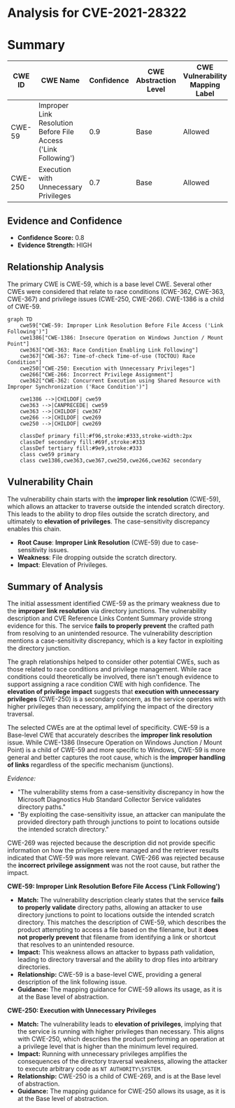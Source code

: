 # Analysis for CVE-2021-28322

# Summary
| CWE ID | CWE Name | Confidence | CWE Abstraction Level | CWE Vulnerability Mapping Label | CWE-Vulnerability Mapping Notes |
|---|---|---|---|---|---|
| CWE-59 | Improper Link Resolution Before File Access ('Link Following') | 0.9 | Base | Allowed | Primary CWE |
| CWE-250 | Execution with Unnecessary Privileges | 0.7 | Base | Allowed | Secondary Candidate |

## Evidence and Confidence

*   **Confidence Score:** 0.8
*   **Evidence Strength:** HIGH

## Relationship Analysis
The primary CWE is CWE-59, which is a base level CWE. Several other CWEs were considered that relate to race conditions (CWE-362, CWE-363, CWE-367) and privilege issues (CWE-250, CWE-266). CWE-1386 is a child of CWE-59.

```mermaid
graph TD
    cwe59["CWE-59: Improper Link Resolution Before File Access ('Link Following')"]
    cwe1386["CWE-1386: Insecure Operation on Windows Junction / Mount Point"]
    cwe363["CWE-363: Race Condition Enabling Link Following"]
    cwe367["CWE-367: Time-of-check Time-of-use (TOCTOU) Race Condition"]
    cwe250["CWE-250: Execution with Unnecessary Privileges"]
    cwe266["CWE-266: Incorrect Privilege Assignment"]
    cwe362["CWE-362: Concurrent Execution using Shared Resource with Improper Synchronization ('Race Condition')"]
    
    cwe1386 -->|CHILDOF| cwe59
    cwe363 -->|CANPRECEDE| cwe59
    cwe363 -->|CHILDOF| cwe367
    cwe266 -->|CHILDOF| cwe269
    cwe250 -->|CHILDOF| cwe269

    classDef primary fill:#f96,stroke:#333,stroke-width:2px
    classDef secondary fill:#69f,stroke:#333
    classDef tertiary fill:#9e9,stroke:#333
    class cwe59 primary
    class cwe1386,cwe363,cwe367,cwe250,cwe266,cwe362 secondary
```

## Vulnerability Chain
The vulnerability chain starts with the **improper link resolution** (CWE-59), which allows an attacker to traverse outside the intended scratch directory. This leads to the ability to drop files outside the scratch directory, and ultimately to **elevation of privileges**. The case-sensitivity discrepancy enables this chain.
  - **Root Cause**: **Improper Link Resolution** (CWE-59) due to case-sensitivity issues.
  - **Weakness**: File dropping outside the scratch directory.
  - **Impact**: Elevation of Privileges.

## Summary of Analysis
The initial assessment identified CWE-59 as the primary weakness due to the **improper link resolution** via directory junctions. The vulnerability description and CVE Reference Links Content Summary provide strong evidence for this. The service **fails to properly prevent** the crafted path from resolving to an unintended resource. The vulnerability description mentions a case-sensitivity discrepancy, which is a key factor in exploiting the directory junction.

The graph relationships helped to consider other potential CWEs, such as those related to race conditions and privilege management. While race conditions could theoretically be involved, there isn't enough evidence to support assigning a race condition CWE with high confidence. The **elevation of privilege impact** suggests that **execution with unnecessary privileges** (CWE-250) is a secondary concern, as the service operates with higher privileges than necessary, amplifying the impact of the directory traversal.

The selected CWEs are at the optimal level of specificity. CWE-59 is a Base-level CWE that accurately describes the **improper link resolution** issue. While CWE-1386 (Insecure Operation on Windows Junction / Mount Point) is a child of CWE-59 and more specific to Windows, CWE-59 is more general and better captures the root cause, which is the **improper handling of links** regardless of the specific mechanism (junctions).

*Evidence:*
- "The vulnerability stems from a case-sensitivity discrepancy in how the Microsoft Diagnostics Hub Standard Collector Service validates directory paths."
- "By exploiting the case-sensitivity issue, an attacker can manipulate the provided directory path through junctions to point to locations outside the intended scratch directory."

CWE-269 was rejected because the description did not provide specific information on how the privileges were managed and the retriever results indicated that CWE-59 was more relevant. CWE-266 was rejected because the **incorrect privilege assignment** was not the root cause, but rather the impact.

**CWE-59: Improper Link Resolution Before File Access ('Link Following')**
- **Match:** The vulnerability description clearly states that the service **fails to properly validate** directory paths, allowing an attacker to use directory junctions to point to locations outside the intended scratch directory. This matches the description of CWE-59, which describes the product attempting to access a file based on the filename, but it **does not properly prevent** that filename from identifying a link or shortcut that resolves to an unintended resource.
- **Impact:** This weakness allows an attacker to bypass path validation, leading to directory traversal and the ability to drop files into arbitrary directories.
- **Relationship:** CWE-59 is a base-level CWE, providing a general description of the link following issue.
- **Guidance:** The mapping guidance for CWE-59 allows its usage, as it is at the Base level of abstraction.

**CWE-250: Execution with Unnecessary Privileges**
- **Match:** The vulnerability leads to **elevation of privileges**, implying that the service is running with higher privileges than necessary. This aligns with CWE-250, which describes the product performing an operation at a privilege level that is higher than the minimum level required.
- **Impact:** Running with unnecessary privileges amplifies the consequences of the directory traversal weakness, allowing the attacker to execute arbitrary code as `NT AUTHORITY\SYSTEM`.
- **Relationship:** CWE-250 is a child of CWE-269, and is at the Base level of abstraction.
- **Guidance:** The mapping guidance for CWE-250 allows its usage, as it is at the Base level of abstraction.